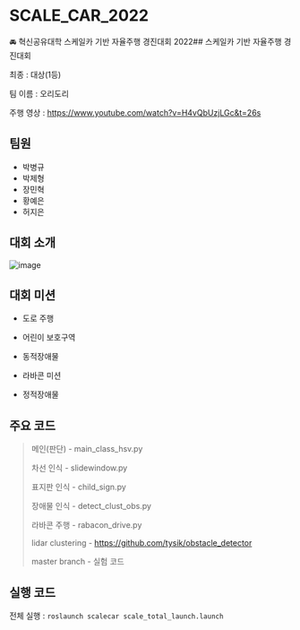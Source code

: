 # SCALE_CAR_2022
🚘 혁신공유대학 스케일카 기반 자율주행 경진대회 2022## 스케일카 기반 자율주행 경진대회

최종 : 대상(1등)

팀 이름 : 오리도리

주행 영상 : https://www.youtube.com/watch?v=H4vQbUzjLGc&t=26s

## 팀원 

- 박병규
- 박제형
- 장민혁
- 황예은
- 허지은

## 대회 소개

![image](https://user-images.githubusercontent.com/39543006/187234064-b618b98f-e34c-4679-bef9-94bcd93718cd.png)

## 대회 미션

- 도로 주행

- 어린이 보호구역 

- 동적장애물

- 라바콘 미션

- 정적장애물

## 주요 코드

> 메인(판단) - main_class_hsv.py
> 
> 차선 인식 - slidewindow.py
> 
> 표지판 인식 - child_sign.py
> 
> 장애물 인식 - detect_clust_obs.py
> 
> 라바콘 주행 - rabacon_drive.py
>
> lidar clustering - https://github.com/tysik/obstacle_detector
>
> master branch - 실험 코드


## 실행 코드

전체 실행 : `roslaunch scalecar scale_total_launch.launch`




  
 
